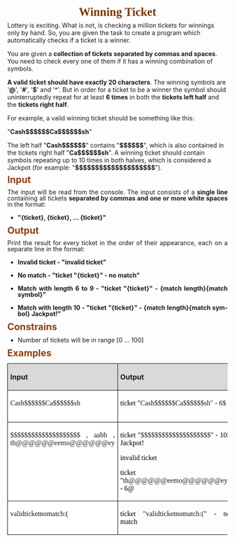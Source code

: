 <P ALIGN=CENTER STYLE="margin-bottom: 0.06in; line-height: 115%; page-break-inside: avoid; page-break-after: avoid">
<FONT COLOR="#7c380a"><FONT FACE="Calibri, serif"><FONT SIZE=5 STYLE="font-size: 20pt"><SPAN LANG="en-US"><B>Winning Ticket</B></SPAN></FONT></FONT></FONT></P>
<P STYLE="margin-bottom: 0.11in">Lottery is exciting. What is not, is
checking a million tickets for winnings only by hand. So, you are
given the task to create a program which automatically checks if a
ticket is a winner. 
</P>
<P STYLE="margin-bottom: 0.11in">You are given a <B>collection of
tickets separated by commas and spaces</B>. You need to check every
one of them if it has a winning combination of symbols.</P>
<P STYLE="margin-bottom: 0.11in"><B>A valid ticket should have
exactly 20 characters</B>. The winning symbols are '<B>@</B>', '<B>#</B>',
'<B>$</B>' and '<B>^</B>'. But in order for a ticket to be a winner
the symbol should uninterruptedly repeat for at least <B>6 times</B>
in both the <B>tickets left half</B> and the <B>tickets right half</B>.
</P>
<P STYLE="margin-bottom: 0.11in">For example, a valid winning ticket
should be something like this: 
</P>
<P STYLE="margin-bottom: 0.11in">&quot;<B>Cash$$$$$$Ca$$$$$$sh</B>&quot;
</P>
<P STYLE="margin-bottom: 0.11in">The left half &quot;<B>Cash$$$$$$</B>&quot;
contains &quot;<B>$$$$$$</B>&quot;, which is also contained in the
tickets right half &quot;<B>Ca$$$$$$sh</B>&quot;. A winning ticket
should contain symbols repeating up to 10 times in both halves, which
is considered a Jackpot (for example: &quot;<B>$$$$$$$$$$$$$$$$$$$$</B>&quot;).</P>
<P ALIGN=JUSTIFY STYLE="margin-top: 0.08in; margin-bottom: 0in; line-height: 115%; page-break-inside: avoid; page-break-after: avoid">
<FONT COLOR="#8f400b"><FONT SIZE=4 STYLE="font-size: 16pt"><SPAN LANG="en-US"><B>Input</B></SPAN></FONT></FONT></P>
<P ALIGN=JUSTIFY STYLE="margin-bottom: 0in; line-height: 100%"><SPAN LANG="en-US">The
input will be read from the console. The input consists of a </SPAN><SPAN LANG="en-US"><B>single
line </B></SPAN><SPAN LANG="en-US">containing all tickets </SPAN><SPAN LANG="en-US"><B>separated
by commas and one or more white spaces</B></SPAN><SPAN LANG="en-US">
in the format:</SPAN></P>
<UL>
	<LI><P ALIGN=JUSTIFY STYLE="margin-bottom: 0in; line-height: 100%"><SPAN LANG="en-US"><B>&quot;{ticket},
	{ticket}, … {ticket}&quot;</B></SPAN></P>
</UL>
<P ALIGN=JUSTIFY STYLE="margin-top: 0.08in; margin-bottom: 0in; line-height: 115%; page-break-inside: avoid; page-break-after: avoid">
<FONT COLOR="#8f400b"><FONT SIZE=4 STYLE="font-size: 16pt"><SPAN LANG="en-US"><B>Output</B></SPAN></FONT></FONT></P>
<P ALIGN=JUSTIFY STYLE="margin-bottom: 0in; line-height: 100%"><SPAN LANG="en-US">Print
the result for every ticket in the order of their appearance, each on
a separate line in the format:</SPAN></P>
<UL>
	<LI><P ALIGN=JUSTIFY STYLE="line-height: 100%"><SPAN LANG="en-US"><B>Invalid
	ticket - &quot;invalid ticket&quot;</B></SPAN></P>
	<LI><P ALIGN=JUSTIFY STYLE="line-height: 100%"><SPAN LANG="en-US"><B>No
	match - &quot;ticket &quot;{ticket}&quot; - no match&quot;</B></SPAN></P>
	<LI><P ALIGN=JUSTIFY STYLE="line-height: 100%"><SPAN LANG="en-US"><B>Match
	with length 6 to 9 - &quot;ticket &quot;{ticket}&quot; - {match
	length}{match symbol}&quot;</B></SPAN></P>
	<LI><P ALIGN=JUSTIFY STYLE="line-height: 100%"><SPAN LANG="en-US"><B>Match
	with length 10 - &quot;ticket &quot;{ticket}&quot; - {match
	length}{match symbol} Jackpot!&quot;</B></SPAN></P>
</UL>
<P ALIGN=JUSTIFY STYLE="margin-top: 0.08in; margin-bottom: 0in; line-height: 115%; page-break-inside: avoid; page-break-after: avoid">
<FONT COLOR="#8f400b"><FONT SIZE=4 STYLE="font-size: 16pt"><SPAN LANG="en-US"><B>Constrains</B></SPAN></FONT></FONT></P>
<UL>
	<LI><P ALIGN=JUSTIFY STYLE="margin-bottom: 0in; line-height: 100%"><A NAME="_GoBack"></A>
	<SPAN LANG="en-US">Number of tickets will be in range [0 … 100]</SPAN></P>
</UL>
<P ALIGN=JUSTIFY STYLE="margin-bottom: 0.06in; line-height: 115%; page-break-inside: avoid; page-break-after: avoid">
<FONT COLOR="#8f400b"><FONT SIZE=4 STYLE="font-size: 16pt"><SPAN LANG="en-US"><B>Examples</B></SPAN></FONT></FONT></P>
<TABLE WIDTH=680 CELLPADDING=4 CELLSPACING=0>
	<COL WIDTH=274>
	<COL WIDTH=388>
	<TR VALIGN=TOP>
		<TD WIDTH=274 BGCOLOR="#d9d9d9" STYLE="border: 1px solid #00000a; padding-top: 0.04in; padding-bottom: 0.04in; padding-left: 0.06in; padding-right: 0.06in">
			<P ALIGN=JUSTIFY><SPAN LANG="en-US"><B>Input</B></SPAN></P>
		</TD>
		<TD WIDTH=388 BGCOLOR="#d9d9d9" STYLE="border: 1px solid #00000a; padding: 0.04in 0.06in">
			<P ALIGN=JUSTIFY><SPAN LANG="en-US"><B>Output</B></SPAN></P>
		</TD>
	</TR>
	<TR VALIGN=TOP>
		<TD WIDTH=274 HEIGHT=73 BGCOLOR="#ffffff" STYLE="border: 1px solid #00000a; padding-top: 0.04in; padding-bottom: 0.04in; padding-left: 0.06in; padding-right: 0.06in">
			<P ALIGN=JUSTIFY><FONT FACE="Consolas, serif">Cash$$$$$$Ca$$$$$$sh</FONT></P>
		</TD>
		<TD WIDTH=388 STYLE="border: 1px solid #00000a; padding: 0.04in 0.06in">
			<P ALIGN=JUSTIFY><FONT COLOR="#000000"><FONT FACE="Consolas, serif"><SPAN LANG="en-US">ticket
			&quot;</SPAN></FONT></FONT><FONT FACE="Consolas, serif">Cash$$$$$$Ca$$$$$$sh&quot;
			- 6$</FONT></P>
		</TD>
	</TR>
	<TR VALIGN=TOP>
		<TD WIDTH=274 HEIGHT=47 BGCOLOR="#ffffff" STYLE="border: 1px solid #00000a; padding-top: 0.04in; padding-bottom: 0.04in; padding-left: 0.06in; padding-right: 0.06in">
			<P ALIGN=JUSTIFY><FONT FACE="Consolas, serif">$$$$$$$$$$$$$$$$$$$$
			  ,   aabb  ,     th@@@@@@eemo@@@@@@ey</FONT></P>
		</TD>
		<TD WIDTH=388 STYLE="border: 1px solid #00000a; padding: 0.04in 0.06in">
			<P ALIGN=JUSTIFY STYLE="margin-bottom: 0in"><FONT COLOR="#000000"><FONT FACE="Consolas, serif"><SPAN LANG="en-US">ticket
			&quot;</SPAN></FONT></FONT><FONT FACE="Consolas, serif">$$$$$$$$$$$$$$$$$$$$</FONT><FONT COLOR="#000000"><FONT FACE="Consolas, serif"><SPAN LANG="en-US">&quot;
			- 10$ Jackpot!</SPAN></FONT></FONT></P>
			<P ALIGN=JUSTIFY STYLE="margin-bottom: 0in"><FONT COLOR="#000000"><FONT FACE="Consolas, serif"><SPAN LANG="en-US">invalid
			ticket</SPAN></FONT></FONT></P>
			<P ALIGN=JUSTIFY><FONT COLOR="#000000"><FONT FACE="Consolas, serif"><SPAN LANG="en-US">ticket
			&quot;</SPAN></FONT></FONT><FONT FACE="Consolas, serif">th@@@@@@eemo@@@@@@ey</FONT><FONT COLOR="#000000"><FONT FACE="Consolas, serif"><SPAN LANG="en-US">&quot;
			- 6@</SPAN></FONT></FONT></P>
		</TD>
	</TR>
	<TR VALIGN=TOP>
		<TD WIDTH=274 HEIGHT=30 BGCOLOR="#ffffff" STYLE="border: 1px solid #00000a; padding-top: 0.04in; padding-bottom: 0.04in; padding-left: 0.06in; padding-right: 0.06in">
			<P ALIGN=JUSTIFY><FONT FACE="Consolas, serif">validticketnomatch:(</FONT></P>
		</TD>
		<TD WIDTH=388 STYLE="border: 1px solid #00000a; padding: 0.04in 0.06in">
			<P ALIGN=JUSTIFY><FONT COLOR="#000000"><FONT FACE="Consolas, serif"><SPAN LANG="en-US">ticket
			&quot;</SPAN></FONT></FONT><FONT FACE="Consolas, serif">validticketnomatch:(</FONT><FONT COLOR="#000000"><FONT FACE="Consolas, serif"><SPAN LANG="en-US">&quot;
			- no match</SPAN></FONT></FONT></P>
		</TD>
	</TR>
</TABLE>
